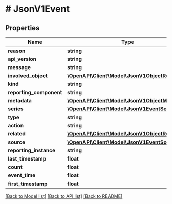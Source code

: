 # # JsonV1Event

## Properties

Name | Type | Description | Notes
------------ | ------------- | ------------- | -------------
**reason** | **string** |  | [optional]
**api_version** | **string** |  | [optional]
**message** | **string** |  | [optional]
**involved_object** | [**\OpenAPI\Client\Model\JsonV1ObjectReference**](JsonV1ObjectReference.md) |  | [optional]
**kind** | **string** |  | [optional]
**reporting_component** | **string** |  | [optional]
**metadata** | [**\OpenAPI\Client\Model\JsonV1ObjectMeta**](JsonV1ObjectMeta.md) |  | [optional]
**series** | [**\OpenAPI\Client\Model\JsonV1EventSeries**](JsonV1EventSeries.md) |  | [optional]
**type** | **string** |  | [optional]
**action** | **string** |  | [optional]
**related** | [**\OpenAPI\Client\Model\JsonV1ObjectReference**](JsonV1ObjectReference.md) |  | [optional]
**source** | [**\OpenAPI\Client\Model\JsonV1EventSource**](JsonV1EventSource.md) |  | [optional]
**reporting_instance** | **string** |  | [optional]
**last_timestamp** | **float** |  | [optional]
**count** | **float** |  | [optional]
**event_time** | **float** |  | [optional]
**first_timestamp** | **float** |  | [optional]

[[Back to Model list]](../../README.md#models) [[Back to API list]](../../README.md#endpoints) [[Back to README]](../../README.md)
